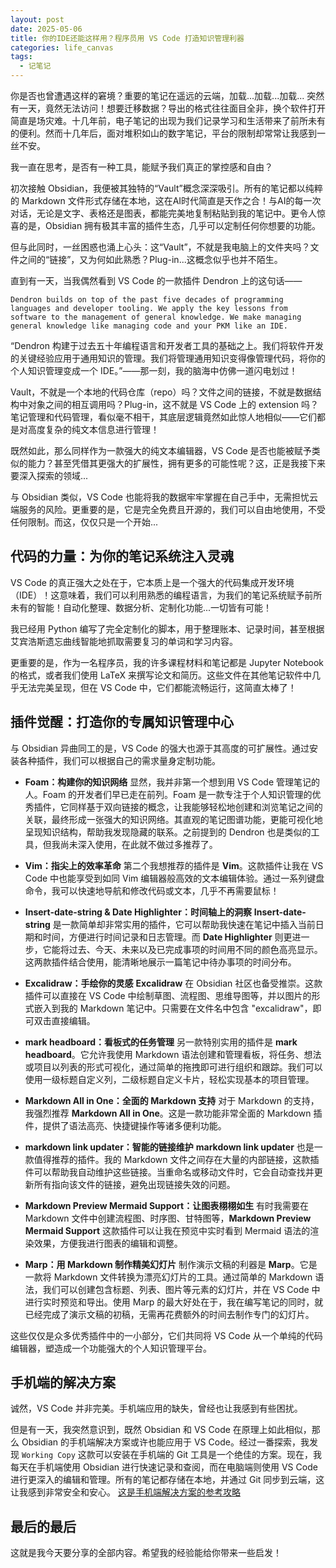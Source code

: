 ```yaml
---
layout: post
date: 2025-05-06
title: 你的IDE还能这样用？程序员用 VS Code 打造知识管理利器
categories: life_canvas
tags:
  - 记笔记
---
```



你是否也曾遭遇这样的窘境？重要的笔记在遥远的云端，加载...加载...加载... 突然有一天，竟然无法访问！想要迁移数据？导出的格式往往面目全非，换个软件打开简直是场灾难。十几年前，电子笔记的出现为我们记录学习和生活带来了前所未有的便利。然而十几年后，面对堆积如山的数字笔记，平台的限制却常常让我感到一丝不安。

我一直在思考，是否有一种工具，能赋予我们真正的掌控感和自由？

初次接触 Obsidian，我便被其独特的“Vault”概念深深吸引。所有的笔记都以纯粹的 Markdown 文件形式存储在本地，这在AI时代简直是天作之合！与AI的每一次对话，无论是文字、表格还是图表，都能完美地复制粘贴到我的笔记中。更令人惊喜的是，Obsidian 拥有极其丰富的插件生态，几乎可以定制任何你想要的功能。

但与此同时，一丝困惑也涌上心头：这“Vault”，不就是我电脑上的文件夹吗？文件之间的“链接”，又为何如此熟悉？Plug-in...这概念似乎也并不陌生。

直到有一天，当我偶然看到 VS Code 的一款插件 Dendron 上的这句话——

```
Dendron builds on top of the past five decades of programming languages and developer tooling. We apply the key lessons from software to the management of general knowledge. We make managing general knowledge like managing code and your PKM like an IDE.
```

“Dendron 构建于过去五十年编程语言和开发者工具的基础之上。我们将软件开发的关键经验应用于通用知识的管理。我们将管理通用知识变得像管理代码，将你的个人知识管理变成一个 IDE。”——那一刻，我的脑海中仿佛一道闪电划过！

Vault，不就是一个本地的代码仓库（repo）吗？文件之间的链接，不就是数据结构中对象之间的相互调用吗？Plug-in，这不就是 VS Code 上的 extension 吗？笔记管理和代码管理，看似毫不相干，其底层逻辑竟然如此惊人地相似——它们都是对高度复杂的纯文本信息进行管理！

既然如此，那么同样作为一款强大的纯文本编辑器，VS Code 是否也能被赋予类似的能力？甚至凭借其更强大的扩展性，拥有更多的可能性呢？这，正是我接下来要深入探索的领域...

与 Obsidian 类似，VS Code 也能将我的数据牢牢掌握在自己手中，无需担忧云端服务的风险。更重要的是，它是完全免费且开源的，我们可以自由地使用，不受任何限制。而这，仅仅只是一个开始...

## **代码的力量：为你的笔记系统注入灵魂**

VS Code 的真正强大之处在于，它本质上是一个强大的代码集成开发环境（IDE）！这意味着，我们可以利用熟悉的编程语言，为我们的笔记系统赋予前所未有的智能！自动化整理、数据分析、定制化功能...一切皆有可能！

我已经用 Python 编写了完全定制化的脚本，用于整理账本、记录时间，甚至根据艾宾浩斯遗忘曲线智能地抓取需要复习的单词和学习内容。

更重要的是，作为一名程序员，我的许多课程材料和笔记都是 Jupyter Notebook 的格式，或者我们使用 LaTeX 来撰写论文和简历。这些文件在其他笔记软件中几乎无法完美呈现，但在 VS Code 中，它们都能流畅运行，这简直太棒了！


## **插件觉醒：打造你的专属知识管理中心**

与 Obsidian 异曲同工的是，VS Code 的强大也源于其高度的可扩展性。通过安装各种插件，我们可以根据自己的需求量身定制功能。

* **Foam：构建你的知识网络**
    显然，我并非第一个想到用 VS Code 管理笔记的人。Foam 的开发者们早已走在前列。Foam 是一款专注于个人知识管理的优秀插件，它同样基于双向链接的概念，让我能够轻松地创建和浏览笔记之间的关联，最终形成一张强大的知识网络。其直观的笔记图谱功能，更能可视化地呈现知识结构，帮助我发现隐藏的联系。之前提到的 Dendron 也是类似的工具，但我尚未深入使用，在此就不做过多推荐了。

* **Vim：指尖上的效率革命**
    第二个我想推荐的插件是 **Vim**。这款插件让我在 VS Code 中也能享受到如同 Vim 编辑器般高效的文本编辑体验。通过一系列键盘命令，我可以快速地导航和修改代码或文本，几乎不再需要鼠标！

* **Insert-date-string & Date Highlighter：时间轴上的洞察**
    **Insert-date-string** 是一款简单却非常实用的插件，它可以帮助我快速在笔记中插入当前日期和时间，方便进行时间记录和日志管理。而 **Date Highlighter** 则更进一步，它能将过去、今天、未来以及已完成事项的时间用不同的颜色高亮显示。这两款插件结合使用，能清晰地展示一篇笔记中待办事项的时间分布。

* **Excalidraw：手绘你的灵感**
    **Excalidraw** 在 Obsidian 社区也备受推崇。这款插件可以直接在 VS Code 中绘制草图、流程图、思维导图等，并以图片的形式嵌入到我的 Markdown 笔记中。只需要在文件名中包含 "excalidraw"，即可双击直接编辑。

* **mark headboard：看板式的任务管理**
    另一款特别实用的插件是 **mark headboard**。它允许我使用 Markdown 语法创建和管理看板，将任务、想法或项目以列表的形式可视化，通过简单的拖拽即可进行组织和跟踪。我们可以使用一级标题自定义列，二级标题自定义卡片，轻松实现基本的项目管理。

* **Markdown All in One：全面的 Markdown 支持**
    对于 Markdown 的支持，我强烈推荐 **Markdown All in One**。这是一款功能非常全面的 Markdown 插件，提供了语法高亮、快捷键操作等诸多便利功能。

* **markdown link updater：智能的链接维护**
    **markdown link updater** 也是一款值得推荐的插件。我的 Markdown 文件之间存在大量的内部链接，这款插件可以帮助我自动维护这些链接。当重命名或移动文件时，它会自动查找并更新所有指向该文件的链接，避免出现链接失效的问题。

* **Markdown Preview Mermaid Support：让图表栩栩如生**
    有时我需要在 Markdown 文件中创建流程图、时序图、甘特图等，**Markdown Preview Mermaid Support** 这款插件可以让我在预览中实时看到 Mermaid 语法的渲染效果，方便我进行图表的编辑和调整。

* **Marp：用 Markdown 制作精美幻灯片**
    制作演示文稿的利器是 **Marp**。它是一款将 Markdown 文件转换为漂亮幻灯片的工具。通过简单的 Markdown 语法，我们可以创建包含标题、列表、图片等元素的幻灯片，并在 VS Code 中进行实时预览和导出。使用 Marp 的最大好处在于，我在编写笔记的同时，就已经完成了演示文稿的初稿，无需再花费额外的时间去制作专门的幻灯片。

这些仅仅是众多优秀插件中的一小部分，它们共同将 VS Code 从一个单纯的代码编辑器，塑造成一个功能强大的个人知识管理平台。

## 手机端的解决方案

诚然，VS Code 并非完美。手机端应用的缺失，曾经也让我感到有些困扰。

但是有一天，我突然意识到，既然 Obsidian 和 VS Code 在原理上如此相似，那么 Obsidian 的手机端解决方案或许也能应用于 VS Code。经过一番探索，我发现 `Working Copy` 这款可以安装在手机端的 Git 工具是一个绝佳的方案。现在，我每天在手机端使用 Obsidian 进行快速记录和查阅，而在电脑端则使用 VS Code 进行更深入的编辑和管理。所有的笔记都存储在本地，并通过 Git 同步到云端，这让我感到非常安全和安心。
[这是手机端解决方案的参考攻略](https://utgd.net/article/20315)

## 最后的最后
这就是我今天要分享的全部内容。希望我的经验能给你带来一些启发！